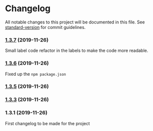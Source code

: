 # Changelog

All notable changes to this project will be documented in this file. See [standard-version](https://github.com/conventional-changelog/standard-version) for commit guidelines.

### [1.3.7](https://github.com/apollowebdesigns/d3gauge/compare/v1.3.6...v1.3.7) (2019-11-26)

Small label code refactor in the labels to make the code more readable.

### [1.3.6](https://github.com/apollowebdesigns/d3gauge/compare/v1.3.5...v1.3.6) (2019-11-26)

Fixed up the `npm package.json`

### [1.3.5](https://github.com/apollowebdesigns/d3gauge/compare/v1.3.3...v1.3.5) (2019-11-26)

### [1.3.3](https://github.com/apollowebdesigns/d3gauge/compare/v1.3.1...v1.3.3) (2019-11-26)

### 1.3.1 (2019-11-26)

First changelog to be made for the project
